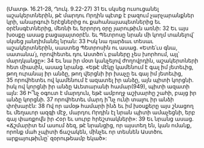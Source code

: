 (Մատթ. 16.21-28, Ղուկ. 9.22-27)
31 Եւ սկսեց ուսուցանել աշակերտներին, թէ մարդու Որդին պէտք է բազում չարչարանքներ կրի, անարգուի երէցներից ու քահանայապետներից եւ օրէնսգէտներից, մեռնի եւ երրորդ օրը յարութիւն առնի: 32 Եւ այս խօսքը ասաց բացայայտօրէն. եւ Պետրոսը նրան մի կողմ տանելով՝ սկսեց յանդիմանել նրան: 33 Իսկ նա դարձաւ տեսաւ աշակերտներին, սաստեց Պետրոսին ու ասաց. «Ետե՛ւս գնա, սատանա՛յ, որովհետեւ դու Աստծո՛ւ բաները չես խորհում, այլ՝ մարդկանցը»:
34 Եւ նա իր մօտ կանչելով ժողովրդին, աշակերտների հետ միասին, ասաց նրանց. «Եթէ մէկը կամենում է գալ իմ յետեւից, թող ուրանայ իր անձը, թող վերցնի իր խաչը եւ գայ իմ յետեւից, 35 որովհետեւ ով կամենում է ազատել իր անձը, այն պիտի կորցնի. իսկ ով կորցնի իր անձը Աւետարանի համար(949), պիտի ազատի այն: 36 Ի՞նչ օգուտ է մարդուն, եթէ ամբողջ աշխարհը շահի, բայց իր անձը կորցնի. 37 որովհետեւ մարդ ի՞նչ ունի տալու իր անձի փոխարէն: 38 Ով որ ամօթ համարի ինձ եւ իմ խօսքերը այս շնացող եւ մեղաւոր ազգի մէջ, մարդու Որդին էլ նրան պիտի ամաչեցնի, երբ գայ փառքովն իր Հօր եւ սուրբ հրեշտակների»: 39 Եւ նրանց ասաց. «Ճշմարիտ եմ ասում ձեզ, թէ նրանցից, որ այստեղ են, կան ոմանք, որոնք մահ չպիտի ճաշակեն, մինչեւ որ տեսնեն Աստծու արքայութիւնը՝ զօրութեամբ եկած»:
